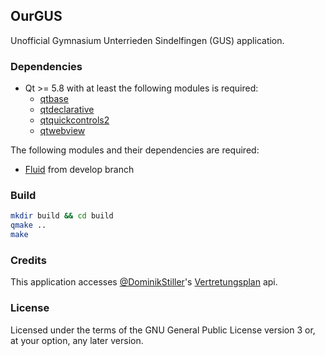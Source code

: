 ## OurGUS

Unofficial Gymnasium Unterrieden Sindelfingen (GUS) application.

### Dependencies
* Qt >= 5.8 with at least the following modules is required:
    * [qtbase](http://code.qt.io/cgit/qt/qtbase.git)
    * [qtdeclarative](http://code.qt.io/cgit/qt/qtdeclarative.git)
    * [qtquickcontrols2](http://code.qt.io/cgit/qt/qtquickcontrols2.git/)
    * [qtwebview](http://code.qt.io/cgit/qt/qtwebview.git)

The following modules and their dependencies are required:
* [Fluid](https://github.com/lirios/fluid) from develop branch

### Build

```sh
mkdir build && cd build
qmake ..
make
```

### Credits
This application accesses [@DominikStiller](https://github.com/DominikStiller)'s [Vertretungsplan](https://github.com/DominikStiller/Vertretungsplan) api.

### License
Licensed under the terms of the GNU General Public License version 3 or, at your option, any later version.

